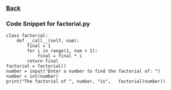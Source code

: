 ### <td><a href="https://alexd017.github.io/Tri3-IndivRepo/">Back</a></td>

### Code Snippet for factorial.py

    class factorial:
        def __call__(self, num):
            final = 1
            for i in range(1, num + 1):
                final = final * i
            return final
    factorial = factorial()
    number = input("Enter a number to find the factorial of: ")
    number = int(number)
    print("The factorial of ", number, "is",   factorial(number))
